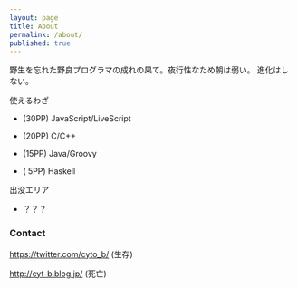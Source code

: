 ```yaml
---
layout: page
title: About
permalink: /about/
published: true
---
```



野生を忘れた野良プログラマの成れの果て。夜行性なため朝は弱い。
進化はしない。

使えるわざ

- (30PP) JavaScript/LiveScript

- (20PP) C/C++

- (15PP) Java/Groovy

- ( 5PP) Haskell



出没エリア

- ？？？



### Contact
https://twitter.com/cyto_b/ (生存)

http://cyt-b.blog.jp/ (死亡)
